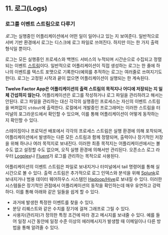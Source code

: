 ## 11. 로그(Logs)
### 로그를 이벤트 스트림으로 다루기

*로그*는 실행중인 어플리케이션에서 어떤 일이 일어나고 있는 지 보여준다.  일반적으로 서버 기반 환경에서 로그는 디스크에 로그 파일로 쓰여진다. 하지만 이는 한 가지 출력 형식일 뿐이다.

로그는 모든 실행중인 프로세스와 백엔드 서비스의 누적되며 시간순으로 수집되고 정렬되는 이벤트 [스트림](http://adam.heroku.com/past/2011/4/1/logs_are_streams_not_files)이다.  일반적으로 어플리케이션이 직접 생성하는 로그는 한 줄에 하나의 이벤트를 텍스트 포맷으로 기록한다(예외를 추적하는 로그는 여러줄로 쓰여지기도 한다). 로그는 고정된 시작과 끝이 없으면 어플리케이션이 실행되는 한 계속된다.

**Twelve Factor App은 어플리케이션의 출력 스트림의 목적지나 어디에 저장되는 지 일체 간섭하지 않는다.** 어플리케이션은 로그를 작성하거나 로그 파일을 관리하려고 해서는 안된다.  로그 파일을 관리하는 대신 각각의 실행중인 프로세스는 자신의 이벤트 스트림을 버퍼없이 `stdout`에 출력한다.  로컬에서 개발중인 프로그래머는 이러한 스트림을 터미널의 포그라운드에서 확인할 수 있으며, 이를 통해 어플리케이션이 어떻게 동작하는 지 확인할 수 있다.

스테이징이나 프로덕션 배포에서 각각의 프로세스 스트림은 실행 환경에 의해 포착되며, 어플리케이션에서 발생하는 다른 모든 스트림과 함께 정렬되며, 출력이나 장기적인 저장을 위해 하나나 여러 목적지로 보내진다.  이러한 최종 목적지는 어플리케이션에서는 볼 수도 없고 설정할 수도 없으며, 오직 실행 환경에 의해서만 관리된다.  오픈소스 로그 라우터 [Logplex](https://github.com/heroku/logplex)나 [Fluent](https://github.com/fluent/fluentd)가 로그를 관리하는 목적으로 사용된다.  

어플리케이션의 이벤트 스트림은 파일로 보내지거나 터미널에서 tail 명령어를 통해 실시간으로 볼 수 있다.  출력 스트림은 추가적으로 로그 인덱스와 분석을 위해 [Splunk](http://www.splunk.com/)로 보내지거나 범용 데이터 웨어하우스 시스템인 [Hadoop/Hive](http://hive.apache.org/)로 보내질 수 있다.  이러한 시스템들은 장기적인 관점에서 어플리케이션의 동작을 확인하는데 매우 유연하고 강력하다. 이를 통해 아래와 같은 일들을 쉽게 할 수 있다.

* 과거에 발생한 특정한 이벤트를 찾을 수 있다.
* 분당 리퀘스트와 같은 수치를 장기에 걸쳐 그래프로 그릴 수 있다.
* 사용자(관리자)가 정의한 특정 조건에 따라 경고 메시지를 보내줄 수 있다. 예를 들어 일정 시간 동안에 일정 수준 이상의 에러메시지가 발생할 때 이메일이나 다른 방법을 통해 알려줄 수 있다.

